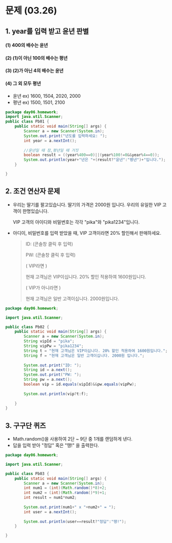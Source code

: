 # 문제 (03.26)

## 1. year를 입력 받고 윤년 판별

#### 	(1) 400의 배수는 윤년

#### 	(2) (1)이 아닌 100의 배수는 평년

#### 	(3) (2)가 아닌 4의 배수는 윤년

#### 	(4) 그 외 모두 평년

- 윤년 ex) 1600, 1504, 2020, 2000
- 평년 ex) 1500, 1501, 2100

```java
package day06.homework;
import java.util.Scanner;
public class Pb01 {
	public static void main(String[] args) {
		Scanner a = new Scanner(System.in);
		System.out.print("년도를 입력하세요: ");
		int year = a.nextInt();
        
        //윤년일 때 참,평년일 때 거짓
		boolean result = ((year%400==0)||(year%100!=0&&year%4==0)); 
		System.out.println(year+"년은 "+(result?"윤년":"평년")+"입니다.");
	}

}
```



## 2. 조건 연산자 문제

- 우리는 딸기를 팔고있습니다. 딸기의 가격은 2000원 입니다. 
  우리의 유일한 VIP 고객이 한명있습니다.

  VIP 고객의 아이디와 비밀번호는 각각 "pika"와 "pika1234"입니다.

- 아디이, 비밀번호를 입력 받았을 때, VIP 고객이라면 20% 할인해서 판매하세요.

  >ID: (콘솔창 클릭 후 입력)
  >
  >PW: (콘솔창 클릭 후 입력)
  >
  >( VIP라면 )
  >
  >현재 고객님은 VIP이십니다. 20% 할인 적용하여 1600원입니다. 
  >
  >( VIP가 아니라면 )
  >
  >현재 고객님은 일반 고객이십니다. 2000원입니다.

```java
package day06.homework;

import java.util.Scanner;

public class Pb02 {
	public static void main(String[] args) {
		Scanner a = new Scanner(System.in);
		String vipId = "pika";
		String vipPw = "pika1234";
		String t = "현재 고객님은 VIP이십니다. 20% 할인 적용하여 1600원입니다.";
		String f = "현재 고객님은 일반 고객이십니다. 2000원 입니다.";
		
		System.out.print("ID: ");
		String id = a.next();
		System.out.print("PW: ");
		String pw = a.next();
		boolean vip = id.equals(vipId)&&pw.equals(vipPw);
				
		System.out.println(vip?t:f);
		
	}
}
```



## 3. 구구단 퀴즈

- Math.random()을 사용하여 2단 ~ 9단 중 1개를 랜덤하게 낸다.
- 답을 입력 받아 "정답" 혹은 "땡!" 을 출력한다.

```java 
package day06.homework;

import java.util.Scanner;

public class Pb03 {
	public static void main(String[] args) {
		Scanner a = new Scanner(System.in);
		int num1 = (int)(Math.random()*8)+2;
		int num2 = (int)(Math.random()*9)+1;
		int result = num1*num2;
		
		System.out.print(num1+" x "+num2+" = ");
		int user = a.nextInt();
		
		System.out.println(user==result?"정답":"땡!");
	}

}
```

